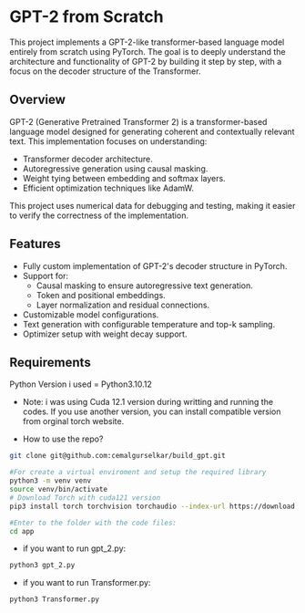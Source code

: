 # GPT-2 from Scratch

This project implements a GPT-2-like transformer-based language model entirely from scratch using PyTorch. The goal is to deeply understand the architecture and functionality of GPT-2 by building it step by step, with a focus on the decoder structure of the Transformer.


## Overview

GPT-2 (Generative Pretrained Transformer 2) is a transformer-based language model designed for generating coherent and contextually relevant text. This implementation focuses on understanding:
- Transformer decoder architecture.
- Autoregressive generation using causal masking.
- Weight tying between embedding and softmax layers.
- Efficient optimization techniques like AdamW.

This project uses numerical data for debugging and testing, making it easier to verify the correctness of the implementation.

## Features

- Fully custom implementation of GPT-2's decoder structure in PyTorch.
- Support for:
  - Causal masking to ensure autoregressive text generation.
  - Token and positional embeddings.
  - Layer normalization and residual connections.
- Customizable model configurations.
- Text generation with configurable temperature and top-k sampling.
- Optimizer setup with weight decay support.

## Requirements
Python Version i used = Python3.10.12

+ Note: i was using Cuda 12.1 version during writting and running the codes. If you use another version, you can install compatible version from orginal torch website.

+ How to use the repo?
```bash
git clone git@github.com:cemalgurselkar/build_gpt.git
```

```bash
#For create a virtual enviroment and setup the required library
python3 -m venv venv
source venv/bin/activate
# Download Torch with cuda121 version
pip3 install torch torchvision torchaudio --index-url https://download.pytorch.org/whl/cu121

#Enter to the folder with the code files:
cd app
```

+ if you want to run gpt_2.py:
```bash
python3 gpt_2.py
```

+ if you want to run Transformer.py:
```bash
python3 Transformer.py
```